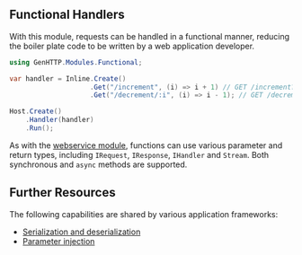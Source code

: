 ﻿## Functional Handlers

With this module, requests can be handled in a functional manner, reducing
the boiler plate code to be written by a web application developer.

```csharp
using GenHTTP.Modules.Functional;

var handler = Inline.Create()
                    .Get("/increment", (i) => i + 1) // GET /increment?i=1
                    .Get("/decrement/:i", (i) => i - 1); // GET /decrement/2

Host.Create()
    .Handler(handler)
    .Run();
```

As with the [webservice module](./webservices), functions can use various
parameter and return types, including `IRequest`, `IResponse`, `IHandler` and
`Stream`. Both synchronous and `async` methods are supported.

## Further Resources

The following capabilities are shared by various application frameworks:

- [Serialization and deserialization](./conversion)
- [Parameter injection](./injection)